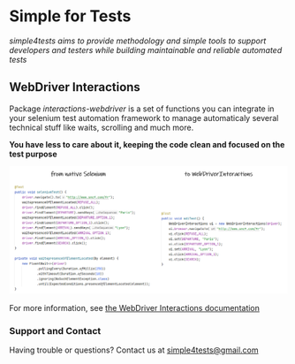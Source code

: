 # Simple for Tests
*simple4tests aims to provide methodology and simple tools to support developers and testers while building maintainable
and reliable automated tests*

## WebDriver Interactions
Package *interactions-webdriver* is a set of functions you can integrate in your selenium test automation framework to manage
automaticaly several technical stuff like waits, scrolling and much more.

**You have less to care about it, keeping the code clean and focused on the test purpose**

![se_vs_wdi](assets/images/se_vs_wdi.png)

For more information, see [the WebDriver Interactions documentation](https://simple4tests.github.io/webdriverinteractions/webdriverinteractions.html)

### Support and Contact
Having trouble or questions? Contact us at simple4tests@gmail.com
